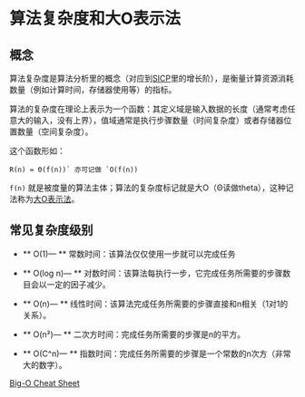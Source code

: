 # 算法复杂度和大O表示法

## 概念

算法复杂度是算法分析里的概念（对应到[SICP](https://book.douban.com/subject/1148282/)里的增长阶），是衡量计算资源消耗数量（例如计算时间，存储器使用等）的指标。

算法的复杂度在理论上表示为一个函数：其定义域是输入数据的长度（通常考虑任意大的输入，没有上界），值域通常是执行步骤数量（时间复杂度）或者存储器位置数量（空间复杂度）。

这个函数形如：

```
R(n) = Θ(f(n))` 亦可记做 `O(f(n))
```

`f(n)` 就是被度量的算法主体；算法的复杂度标记就是大O（Θ读做theta），这种记法称为[大O表示法](https://en.wikipedia.org/wiki/Big_O_notation)。

## 常见复杂度级别

- ** O(1)— ** 常数时间：该算法仅仅使用一步就可以完成任务

- ** O(log n)— ** 对数时间：该算法每执行一步，它完成任务所需要的步骤数目会以一定的因子减少。

- ** O(n)— ** 线性时间：该算法完成任务所需要的步骤直接和n相关（1对1的关系）。

- ** O(n²)—  ** 二次方时间：完成任务所需要的步骤是n的平方。

- ** O(C^n)—  ** 指数时间：完成任务所需要的步骤是一个常数的n次方（非常大的数字）。



[Big-O Cheat Sheet](http://bigocheatsheet.com/)
